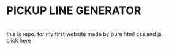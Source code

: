 <h1>PICKUP LINE GENERATOR</h1>
<br>
this is repo. for my first website made by pure html css and js.
<br>
<a href="https://pickupline.github.io/frontend/index.html">click here</a>
